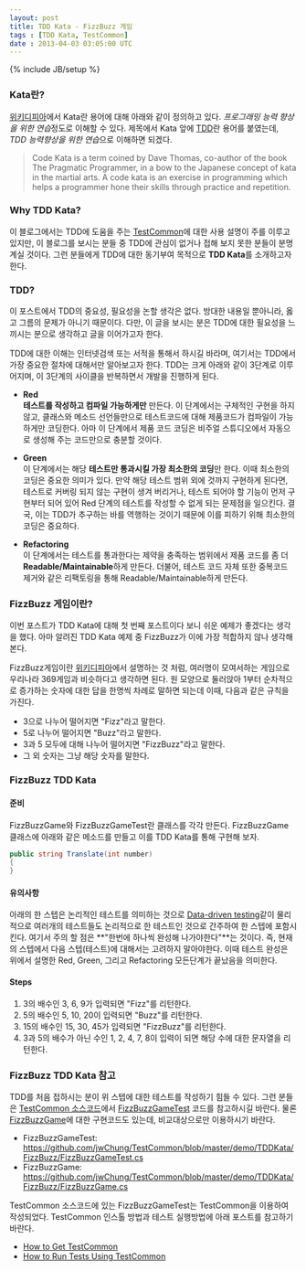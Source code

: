 ```yaml
---
layout: post
title: TDD Kata - FizzBuzz 게임
tags : [TDD Kata, TestCommon]
date : 2013-04-03 03:05:00 UTC
---
```

{% include JB/setup %}

### Kata란?
[위키디피아]에서 Kata란 용어에 대해 아래와 같이 정의하고 있다. *프로그래밍 능력 향상을 위한 연습*정도로 이해할 수 있다.
제목에서 Kata 앞에 [TDD]란 용어를 붙였는데, *TDD 능력향상을 위한 연습*으로 이해하면 되겠다.

> Code Kata is a term coined by Dave Thomas, co-author of the book The Pragmatic Programmer, in a bow to the Japanese concept of kata in the martial arts.
> A code kata is an exercise in programming which helps a programmer hone their skills through practice and repetition.

### Why TDD Kata?
이 블로그에서는 TDD에 도움을 주는 [TestCommon](https://github.com/jwchung/TestCommon)에 대한 사용 설명이 주를 이루고 있지만,
이 블로그를 보시는 분들 중 TDD에 관심이 없거나 접해 보지 못한 분들이 분명 계실 것이다.
그런 분들에게 TDD에 대한 동기부여 목적으로 **TDD Kata**를 소개하고자 한다.

### TDD?
이 포스트에서 TDD의 중요성, 필요성을 논할 생각은 없다.
방대한 내용일 뿐아니라, 옳고 그름의 문제가 아니기 때문이다.
다만, 이 글을 보시는 분은 TDD에 대한 필요성을 느끼시는 분으로 생각하고 글을 이어가고자 한다.

TDD에 대한 이해는 인터넷검색 또는 서적을 통해서 하시길 바라며, 여기서는 TDD에서 가장 중요한 절차에 대해서만 알아보고자 한다.
TDD는 크게 아래와 같이 3단계로 이루어지며, 이 3단계의 사이클을 반복하면서 개발을 진행하게 된다.

*   **Red**  
**테스트를 작성하고 컴파일 가능하게만** 만든다.
이 단계에서는 구체적인 구현을 하지 않고, 클래스와 메소드 선언들만으로
테스트코드에 대해 제품코드가 컴파일이 가능하게만 코딩한다.
아마 이 단계에서 제품 코드 코딩은 비주얼 스튜디오에서 자동으로 생성해 주는 코드만으로 충분할 것이다.

*   **Green**  
이 단계에서는 해당 **테스트만 통과시킬 가장 최소한의 코딩**만 한다. 이때 최소한의 코딩은 중요한 의미가 있다.
만약 해당 테스트 범위 외에 것까지 구현하게 된다면, 테스트로 커버링 되지 않는 구현이 생겨 버리거나,
테스트 되어야 할 기능이 먼저 구현부터 되어 있어 Red 단계의 테스트를 작성할 수 없게 되는 문제점을 일으킨다.
결국, 이는 TDD가 추구하는 바를 역행하는 것이기 때문에 이를 피하기 위해 최소한의 코딩은 중요하다.


*   **Refactoring**  
이 단계에서는 테스트를 통과한다는 제약을 충족하는 범위에서 제품 코드를 좀 더 **Readable/Maintainable**하게 만든다.
더불어, 테스트 코드 자체 또한 중복코드 제거와 같은 리팩토링을 통해 Readable/Maintainable하게 만든다.

[TDD]: http://en.wikipedia.org/wiki/Test-driven_development
[위키디피아]: http://en.wikipedia.org/wiki/Kata_(programming)

<!-- break -->

### FizzBuzz 게임이란?
이번 포스트가 TDD Kata에 대해 첫 번째 포스트이다 보니 쉬운 예제가 좋겠다는 생각을 했다.
아마 알려진 TDD Kata 예제 중 FizzBuzz가 이에 가장 적합하지 않나 생각해 본다.

FizzBuzz게임이란 [위키디피아](http://en.wikipedia.org/wiki/Fizz_buzz)에서 설명하는 것 처럼,
여러명이 모여서하는 게임으로 우리나라 369게임과 비슷하다고 생각하면 된다.
원 모양으로 둘러앉아 1부터 순차적으로 증가하는 숫자에 대한 답을 한명씩 차례로 말하면 되는데 이때, 다음과 같은 규칙을 가진다.

*   3으로 나누어 떨어지면 "Fizz"라고 말한다.
*   5로 나누어 떨어지면 "Buzz"라고 말한다.
*   3과 5 모두에 대해 나누어 떨어지면 "FizzBuzz"라고 말한다.
*   그 외 숫자는 그냥 해당 숫자를 말한다.

### FizzBuzz TDD Kata
#### 준비
FizzBuzzGame와 FizzBuzzGameTest란 클래스를 각각 만든다.
FizzBuzzGame 클래스에 아래와 같은 메소드를 만들고 이를 TDD Kata를 통해 구현해 보자.

```c#
public string Translate(int number)
{
}
```
#### 유의사항
아래의 한 스텝은 논리적인 테스트를 의미하는 것으로
[Data-driven testing](http://en.wikipedia.org/wiki/Data-driven_testing)같이 물리적으로 여러개의 테스트들도 논리적으로 한 테스트인 것으로 간주하여 한 스텝에 포함시킨다.
여기서 주의 할 점은 **"한번에 하나씩 완성해 나가야한다"**는 것이다. 즉, 현재의 스텝에서 다음 스텝(테스트)에 대해서는 고려하지 말아야한다.
이때 테스트 완성은 위에서 설명한 Red, Green,  그리고 Refactoring 모든단계가 끝났음을 의미한다.

#### Steps
1.  3의 배수인 3, 6, 9가 입력되면 "Fizz"를 리턴한다.
2.  5의 배수인 5, 10, 20이 입력되면 "Buzz"를 리턴한다.
3.  15의 배수인 15, 30, 45가 입력되면 "FizzBuzz"를 리턴한다.
4.  3과 5의 배수가 아닌 수인 1, 2, 4, 7, 8이 입력이 되면 해당 수에 대한 문자열을 리턴한다.

### FizzBuzz TDD Kata 참고
TDD를 처음 접하시는 분이 위 스텝에 대한 테스트를 작성하기 힘들 수 있다.
그런 분들은 [TestCommon 소스코드](https://github.com/jwchung/TestCommon)에서 [FizzBuzzGameTest](https://github.com/jwChung/TestCommon/blob/master/demo/TDDKata/FizzBuzz/FizzBuzzGameTest.cs)
코드를 참고하시길 바란다.
물론 [FizzBuzzGame](https://github.com/jwChung/TestCommon/blob/master/demo/TDDKata/FizzBuzz/FizzBuzzGame.cs)에 대한 구현코드도 있는데, 비교대상으로만 이용하시기 바란다.

*   FizzBuzzGameTest:  
https://github.com/jwChung/TestCommon/blob/master/demo/TDDKata/FizzBuzz/FizzBuzzGameTest.cs
*   FizzBuzzGame:  
https://github.com/jwChung/TestCommon/blob/master/demo/TDDKata/FizzBuzz/FizzBuzzGame.cs

TestCommon 소스코드에 있는 FizzBuzzGameTest는 TestCommon을 이용하여 작성되었다.
TestCommon 인스톨 방법과 테스트 실행방법에 아래 포스트를 참고하기 바란다.

*   [How to Get TestCommon](/How-to-Get-TestCommon)
*   [How to Run Tests Using TestCommon](/How-to-Run-Tests-Using-TestCommon)
